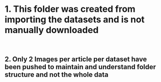 # 1. This folder was created from importing the datasets and is not manually downloaded

‎ ‎ ‎  

## 2. Only 2 Images per article per dataset have been pushed to maintain and understand folder structure and not the whole data
